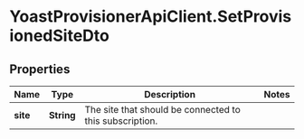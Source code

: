 # YoastProvisionerApiClient.SetProvisionedSiteDto

## Properties
Name | Type | Description | Notes
------------ | ------------- | ------------- | -------------
**site** | **String** | The site that should be connected to this subscription. | 
